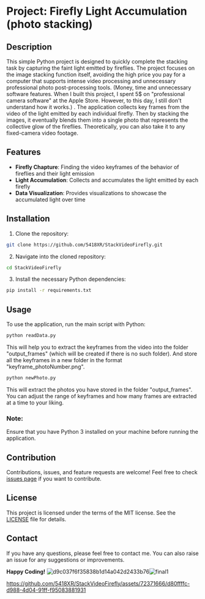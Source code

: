 # Project: Firefly Light Accumulation (photo stacking)

## Description

This simple Python project is designed to quickly complete the stacking task by capturing the faint light emitted by fireflies. The project focuses on the image stacking function itself, avoiding the high price you pay for a computer that supports intense video processing and unnecessary professional photo post-processing tools. (Money, time and unnecessary software features. When I built this project, I spent 5$ on "professional camera software" at the Apple Store. However, to this day, I still don't understand how it works.) .
The application collects key frames from the video of the light emitted by each individual firefly. Then by stacking the images, it eventually blends them into a single photo that represents the collective glow of the fireflies. Theoretically, you can also take it to any fixed-camera video footage.

## Features

- **Firefly Chapture**: Finding the video keyframes of the behavior of fireflies and their light emission
- **Light Accumulation**: Collects and accumulates the light emitted by each firefly
- **Data Visualization**: Provides visualizations to showcase the accumulated light over time

## Installation

1. Clone the repository:

```bash
git clone https://github.com/5418XR/StackVideoFirefly.git
```

2. Navigate into the cloned repository:

```bash
cd StackVideoFirefly
```

3. Install the necessary Python dependencies:

```bash
pip install -r requirements.txt
```

## Usage

To use the application, run the main script with Python:

```bash
python readData.py
```
This will help you to extract the keyframes from the video into the folder "output_frames" (which will be created if there is no such folder). And store all the keyframes in a new folder in the format "keyframe_photoNumber.png".

```bash
python newPhoto.py
```
This will extract the photos you have stored in the folder "output_frames". You can adjust the range of keyframes and how many frames are extracted at a time to your liking.
### Note: 

Ensure that you have Python 3 installed on your machine before running the application.

## Contribution

Contributions, issues, and feature requests are welcome! Feel free to check [issues page](https://github.com/5418XR/StackVideoFirefly/issues) if you want to contribute.

## License

This project is licensed under the terms of the MIT license. See the [LICENSE](https://github.com/5418XR/StackVideoFirefly/blob/main/LICENSE.txt) file for details.

## Contact

If you have any questions, please feel free to contact me. You can also raise an issue for any suggestions or improvements.

**Happy Coding!**
![d9c037f6f35838b1d14a042d2433b76](https://github.com/5418XR/StackVideoFirefly/assets/72371666/637b4822-0d87-44de-9380-a5227dfc7d24)![final1](https://github.com/5418XR/StackVideoFirefly/assets/72371666/74762c83-f0c6-4845-8bb2-676d982c634a)

https://github.com/5418XR/StackVideoFirefly/assets/72371666/d80ffffc-d988-4d04-91ff-f95083881931


